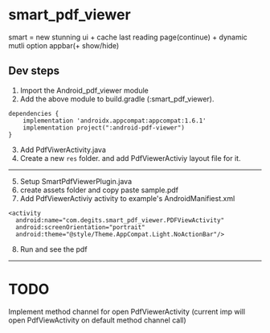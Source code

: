 # smart_pdf_viewer

smart = new stunning ui + cache last reading page(continue) + dynamic mutli option appbar(+ show/hide)

## Dev steps

1. Import the Android_pdf_viewer module
2. Add the above module to build.gradle (:smart_pdf_viewer).
```
dependencies {
    implementation 'androidx.appcompat:appcompat:1.6.1'
    implementation project(":android-pdf-viewer")
}
```
3. Add PdfViwerActivity.java
4. Create a new `res` folder. and add PdfViewerActiviy layout file for it.
---------------------------------------------------------------------------

5. Setup SmartPdfViewerPlugin.java
6. create assets folder and copy paste sample.pdf
7. Add PdfViewerActiviy activity to example's AndroidManifiest.xml
```
<activity
  android:name="com.degits.smart_pdf_viewer.PDFViewActivity"
  android:screenOrientation="portrait"
  android:theme="@style/Theme.AppCompat.Light.NoActionBar"/>
```

8. Run and see the pdf

---------------------------------------------------------------------------
# TODO
Implement method channel for open PdfViewerActivity (current imp will open PdfViewActivity on default method channel call)
